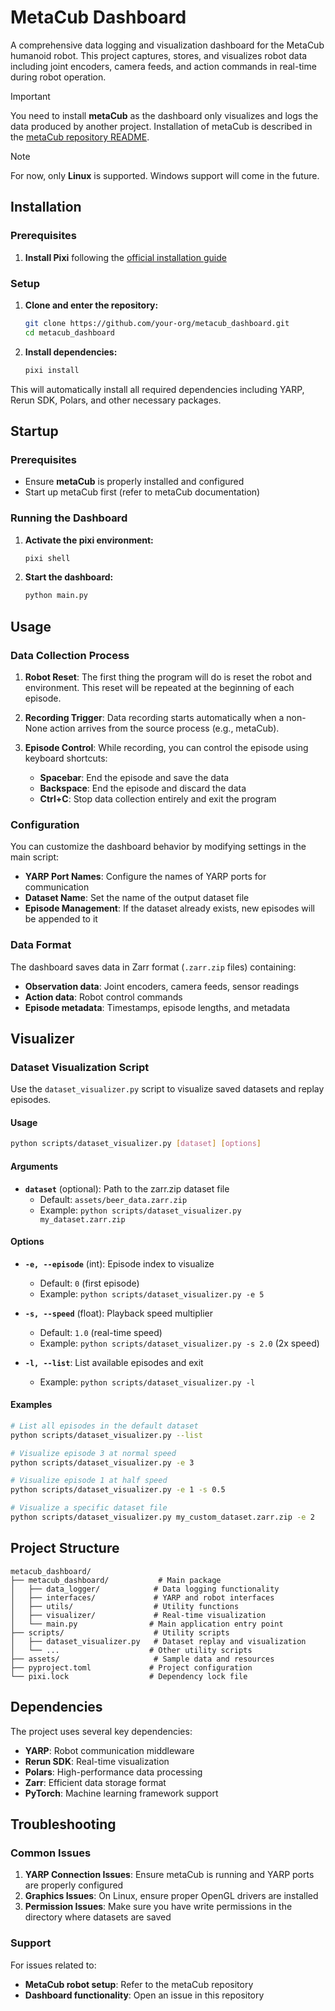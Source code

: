 # MetaCub Dashboard

A comprehensive data logging and visualization dashboard for the MetaCub humanoid robot. This project captures, stores, and visualizes robot data including joint encoders, camera feeds, and action commands in real-time during robot operation.

> [!IMPORTANT]
> You need to install **metaCub** as the dashboard only visualizes and logs the data produced by another project. Installation of metaCub is described in the [metaCub repository README](https://github.com/your-org/metaCub).

> [!NOTE]
> For now, only **Linux** is supported. Windows support will come in the future.

## Installation

### Prerequisites

1. **Install Pixi** following the [official installation guide](https://pixi.sh/latest/#installation)

### Setup

1. **Clone and enter the repository:**
   ```bash
   git clone https://github.com/your-org/metacub_dashboard.git
   cd metacub_dashboard
   ```

2. **Install dependencies:**
   ```bash
   pixi install
   ```

This will automatically install all required dependencies including YARP, Rerun SDK, Polars, and other necessary packages.

## Startup

### Prerequisites
- Ensure **metaCub** is properly installed and configured
- Start up metaCub first (refer to metaCub documentation)

### Running the Dashboard

1. **Activate the pixi environment:**
   ```bash
   pixi shell
   ```

2. **Start the dashboard:**
   ```bash
   python main.py
   ```

## Usage

### Data Collection Process

1. **Robot Reset**: The first thing the program will do is reset the robot and environment. This reset will be repeated at the beginning of each episode.

2. **Recording Trigger**: Data recording starts automatically when a non-None action arrives from the source process (e.g., metaCub).

3. **Episode Control**: While recording, you can control the episode using keyboard shortcuts:
   - **Spacebar**: End the episode and save the data
   - **Backspace**: End the episode and discard the data
   - **Ctrl+C**: Stop data collection entirely and exit the program

### Configuration

You can customize the dashboard behavior by modifying settings in the main script:

- **YARP Port Names**: Configure the names of YARP ports for communication
- **Dataset Name**: Set the name of the output dataset file
- **Episode Management**: If the dataset already exists, new episodes will be appended to it

### Data Format

The dashboard saves data in Zarr format (`.zarr.zip` files) containing:
- **Observation data**: Joint encoders, camera feeds, sensor readings
- **Action data**: Robot control commands
- **Episode metadata**: Timestamps, episode lengths, and metadata

## Visualizer

### Dataset Visualization Script

Use the `dataset_visualizer.py` script to visualize saved datasets and replay episodes.

#### Usage

```bash
python scripts/dataset_visualizer.py [dataset] [options]
```

#### Arguments

- **`dataset`** (optional): Path to the zarr.zip dataset file
  - Default: `assets/beer_data.zarr.zip`
  - Example: `python scripts/dataset_visualizer.py my_dataset.zarr.zip`

#### Options

- **`-e, --episode`** (int): Episode index to visualize
  - Default: `0` (first episode)
  - Example: `python scripts/dataset_visualizer.py -e 5`

- **`-s, --speed`** (float): Playback speed multiplier
  - Default: `1.0` (real-time speed)
  - Example: `python scripts/dataset_visualizer.py -s 2.0` (2x speed)

- **`-l, --list`**: List available episodes and exit
  - Example: `python scripts/dataset_visualizer.py -l`

#### Examples

```bash
# List all episodes in the default dataset
python scripts/dataset_visualizer.py --list

# Visualize episode 3 at normal speed
python scripts/dataset_visualizer.py -e 3

# Visualize episode 1 at half speed
python scripts/dataset_visualizer.py -e 1 -s 0.5

# Visualize a specific dataset file
python scripts/dataset_visualizer.py my_custom_dataset.zarr.zip -e 2
```

## Project Structure

```
metacub_dashboard/
├── metacub_dashboard/           # Main package
│   ├── data_logger/            # Data logging functionality
│   ├── interfaces/             # YARP and robot interfaces
│   ├── utils/                  # Utility functions
│   ├── visualizer/             # Real-time visualization
│   └── main.py                # Main application entry point
├── scripts/                    # Utility scripts
│   ├── dataset_visualizer.py   # Dataset replay and visualization
│   └── ...                    # Other utility scripts
├── assets/                     # Sample data and resources
├── pyproject.toml             # Project configuration
└── pixi.lock                  # Dependency lock file
```

## Dependencies

The project uses several key dependencies:
- **YARP**: Robot communication middleware
- **Rerun SDK**: Real-time visualization
- **Polars**: High-performance data processing
- **Zarr**: Efficient data storage format
- **PyTorch**: Machine learning framework support

## Troubleshooting

### Common Issues

1. **YARP Connection Issues**: Ensure metaCub is running and YARP ports are properly configured
2. **Graphics Issues**: On Linux, ensure proper OpenGL drivers are installed
3. **Permission Issues**: Make sure you have write permissions in the directory where datasets are saved

### Support

For issues related to:
- **MetaCub robot setup**: Refer to the metaCub repository
- **Dashboard functionality**: Open an issue in this repository
